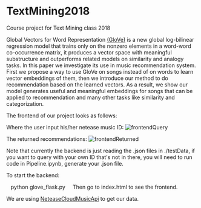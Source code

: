 # TextMining2018
Course project for Text Mining class 2018

Global Vectors for Word Representation [(GloVe)](https://github.com/FengyangZhang/GloVe) is a new global log-bilinear regression model that trains only on the nonzero elements in a word-word co-occurrence matrix, it produces a vector space with meaningful substructure and outperforms related models on similarity and analogy tasks. In this paper we investigate its use in music recommendation system. First we propose a way to use GloVe on songs instead of on words to learn vector embeddings of them, then we introduce our method to do recommendation based on the learned vectors. As a result, we show our model generates useful and meaningful embeddings for songs that can be applied to recommendation and many other tasks like similarity and categorization.

The frontend of our project looks as follows:

Where the user input his/her netease music ID:
![frontendQuery](https://github.com/elvawyt/TextMining2018/blob/master/front_end/front1.png)

The returned recommendations:
![frontendReturned](https://github.com/elvawyt/TextMining2018/blob/master/front_end/front2.png)

Note that currently the backend is just reading the .json files in ./testData, if you want to query with your own ID that's not in there, you will need to run code in Pipeline.ipynb, generate your .json file.

To start the backend:

    python glove_flask.py
    
Then go to index.html to see the frontend.


We are using [NeteaseCloudMusicApi](https://github.com/Binaryify/NeteaseCloudMusicApi) to get our data.
